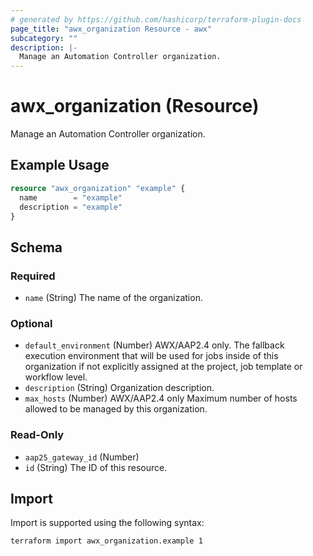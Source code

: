 ```yaml
---
# generated by https://github.com/hashicorp/terraform-plugin-docs
page_title: "awx_organization Resource - awx"
subcategory: ""
description: |-
  Manage an Automation Controller organization.
---
```


# awx_organization (Resource)

Manage an Automation Controller organization.

## Example Usage

```terraform
resource "awx_organization" "example" {
  name        = "example"
  description = "example"
}
```

<!-- schema generated by tfplugindocs -->
## Schema

### Required

- `name` (String) The name of the organization.

### Optional

- `default_environment` (Number) AWX/AAP2.4 only. The fallback execution environment that will be used for jobs inside of this organization if not explicitly assigned at the project, job template or workflow level.
- `description` (String) Organization description.
- `max_hosts` (Number) AWX/AAP2.4 only Maximum number of hosts allowed to be managed by this organization.

### Read-Only

- `aap25_gateway_id` (Number)
- `id` (String) The ID of this resource.

## Import

Import is supported using the following syntax:

```shell
terraform import awx_organization.example 1
```
